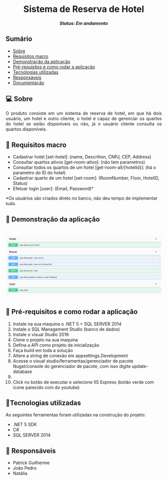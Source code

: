 <h1 align="center">Sistema de Reserva de Hotel</h1><!--Nome curto e objetivo-->
<h5 align="center">Status: Em andamento</h5><!--Concluido, Em andamento ou Finalizado-->

<h2>Sumário</h2>
<!--Sumário que leva as sessões do readme-->
<ul>
    <li><a href="#sobre">Sobre</a></li>
    <li><a href="#requisitosmacro">Requisitos macro</a></li>
    <li><a href="#demo">Demonstração da aplicação</a></li>
    <li><a href="#prereq">Pré-requisitos e como rodar a aplicação</a></li>
    <li><a href="#tec">Tecnologias utilizadas</a></li>
    <li><a href="#autor">Responsáveis</a></li>
    <li><a href="#doc">Documentação</a></li>
</ul>

<h2 id="sobre">💻 Sobre</h2>
<!--Descrição do contexto e produto do projeto - Consulte o documento F001-NDSI-Levantamento de Macro Requisitos-->
<p align="justify">
O produto consiste em um sistema de reserva de hotel, em que há dois usuário, um hotel e outro cliente, o hotel é capaz de gerenciar os quartos do hotel se estão disponiveis ou não, já o usuário cliente consulta os quartos disponíveis.
</p>

<h2 id="requisitosmacro">📝 Requisitos macro</h2>
<!--Lista de todos as funcionalidades do sistema (nível macro)-->
<ul>
    <li>Cadastrar hotel [set-hotel]: (name, Descrition, CNPJ, CEP, Address)</li>
    <li>Consultar quartos ativos [get-room-ativo]: (não tem parametros)</li>
    <li>Consultar todos os quartos de um hotel [get-room-all/{hotelId}]: (há o parametro do ID do hotel) </li>
    <li>Cadastrar quarto de um hotel [set-room]:  (RoomNumber, Floor, HotelID, Status)</li>
    <li>Efetuar login [user]: (Email, Password)*</li>
</ul>
*Os usuários são criados direto no banco, não deu tempo de implementar tudo.

<h2 id="demo">🎥 Demonstração da aplicação</h2>
<!--Conjunto de prints da aplicação-->
<h1 align="center">
    <img title="Imagem 1" src="demonstracao/1.png"/>
</h1>

<h2 id="prereq">📀 Pré-requisitos e como rodar a aplicação</h2>
<!--Descrição do pré requisito de instalação na maquina em forma de passo a passo-->
<ol>
    <li>Instale na sua maquina o .NET 5 + SQL SERVER 2014</li>
    <li>Instale o SQL Management Studio (banco de dados)</li>
    <li>Instale o visual Studio 2019</li>
    <li>Clone o projeto na sua maquina</li>
    <li>Defina a API como projeto de inicialização</li>
    <li>Faça build em toda a solução</li>
   <li>Altere a string de conexão em appsettings.Development</li>
    <li>Acesse o visual studio/ferramentas/gerenciador de pacote Nuget/console do gerenciador de pacote, com isso digite update-database<li>
    <li>Click no botão de executar e selecione IIS Express (botão verde com icone parecido com do youtube)</li>
</ol>

<h2 id="tec">🔨Tecnologias utilizadas</h2>
<!--Descrição das tecnologias utilizadas (linguagem, biblioteca, framework etc)-->
<p>As seguintes ferramentas foram utilizadas na construção do projeto:</p>
<ul>
    <li>.NET 5 SDK</li>
    <li>C#</li>
    <li>SQL SERVER 2014</li>
</ul>

<h2 id="autor">👦 Responsáveis</h2>
<!--Listagem dos responsáveis pelo projeto-->
<ul>
   <li>Patrick Guilherme</li>
   <li>João Pedro </li>
   <li>Natália</li>
<ul>
